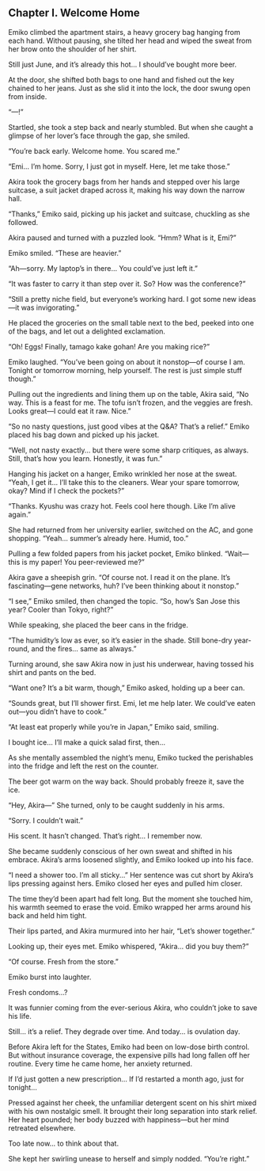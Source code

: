 ## Chapter I. Welcome Home
Emiko climbed the apartment stairs, a heavy grocery bag hanging from each hand. Without pausing, she tilted her head and wiped the sweat from her brow onto the shoulder of her shirt.

Still just June, and it’s already this hot... I should’ve bought more beer.

At the door, she shifted both bags to one hand and fished out the key chained to her jeans. Just as she slid it into the lock, the door swung open from inside.

“—!”

Startled, she took a step back and nearly stumbled. But when she caught a glimpse of her lover’s face through the gap, she smiled.

“You’re back early. Welcome home. You scared me.”

“Emi... I’m home. Sorry, I just got in myself. Here, let me take those.”

Akira took the grocery bags from her hands and stepped over his large suitcase, a suit jacket draped across it, making his way down the narrow hall.

“Thanks,” Emiko said, picking up his jacket and suitcase, chuckling as she followed.

Akira paused and turned with a puzzled look. “Hmm? What is it, Emi?”

Emiko smiled. “These are heavier.”

“Ah—sorry. My laptop’s in there... You could’ve just left it.”

“It was faster to carry it than step over it. So? How was the conference?”

“Still a pretty niche field, but everyone’s working hard. I got some new ideas—it was invigorating.”

He placed the groceries on the small table next to the bed, peeked into one of the bags, and let out a delighted exclamation.

“Oh! Eggs! Finally, tamago kake gohan! Are you making rice?”

Emiko laughed. “You’ve been going on about it nonstop—of course I am. Tonight or tomorrow morning, help yourself. The rest is just simple stuff though.”

Pulling out the ingredients and lining them up on the table, Akira said, “No way. This is a feast for me. The tofu isn’t frozen, and the veggies are fresh. Looks great—I could eat it raw. Nice.”

“So no nasty questions, just good vibes at the Q&A? That’s a relief.” Emiko placed his bag down and picked up his jacket.

“Well, not nasty exactly... but there were some sharp critiques, as always. Still, that’s how you learn. Honestly, it was fun.”

Hanging his jacket on a hanger, Emiko wrinkled her nose at the sweat. “Yeah, I get it... I’ll take this to the cleaners. Wear your spare tomorrow, okay? Mind if I check the pockets?”

“Thanks. Kyushu was crazy hot. Feels cool here though. Like I’m alive again.”

She had returned from her university earlier, switched on the AC, and gone shopping. “Yeah... summer’s already here. Humid, too.”

Pulling a few folded papers from his jacket pocket, Emiko blinked. “Wait—this is my paper! You peer-reviewed me?”

Akira gave a sheepish grin. “Of course not. I read it on the plane. It’s fascinating—gene networks, huh? I’ve been thinking about it nonstop.”

“I see,” Emiko smiled, then changed the topic. “So, how’s San Jose this year? Cooler than Tokyo, right?”

While speaking, she placed the beer cans in the fridge.

“The humidity’s low as ever, so it’s easier in the shade. Still bone-dry year-round, and the fires... same as always.”

Turning around, she saw Akira now in just his underwear, having tossed his shirt and pants on the bed.

“Want one? It’s a bit warm, though,” Emiko asked, holding up a beer can.

“Sounds great, but I’ll shower first. Emi, let me help later. We could’ve eaten out—you didn’t have to cook.”

“At least eat properly while you’re in Japan,” Emiko said, smiling.

I bought ice... I’ll make a quick salad first, then...

As she mentally assembled the night’s menu, Emiko tucked the perishables into the fridge and left the rest on the counter.

The beer got warm on the way back. Should probably freeze it, save the ice.

“Hey, Akira—” She turned, only to be caught suddenly in his arms.

“Sorry. I couldn’t wait.”

His scent. It hasn’t changed. That’s right... I remember now.

She became suddenly conscious of her own sweat and shifted in his embrace. Akira’s arms loosened slightly, and Emiko looked up into his face.

“I need a shower too. I’m all sticky...” Her sentence was cut short by Akira’s lips pressing against hers. Emiko closed her eyes and pulled him closer.

The time they’d been apart had felt long. But the moment she touched him, his warmth seemed to erase the void. Emiko wrapped her arms around his back and held him tight.

Their lips parted, and Akira murmured into her hair, “Let’s shower together.”

Looking up, their eyes met. Emiko whispered, “Akira... did you buy them?”

“Of course. Fresh from the store.”

Emiko burst into laughter.

Fresh condoms...?

It was funnier coming from the ever-serious Akira, who couldn’t joke to save his life.

Still... it’s a relief. They degrade over time. And today... is ovulation day.

Before Akira left for the States, Emiko had been on low-dose birth control. But without insurance coverage, the expensive pills had long fallen off her routine. Every time he came home, her anxiety returned.

If I’d just gotten a new prescription... If I’d restarted a month ago, just for tonight...

Pressed against her cheek, the unfamiliar detergent scent on his shirt mixed with his own nostalgic smell. It brought their long separation into stark relief. Her heart pounded; her body buzzed with happiness—but her mind retreated elsewhere.

Too late now... to think about that.

She kept her swirling unease to herself and simply nodded. “You’re right.”
